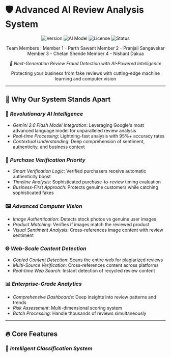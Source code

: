 # 🛡 Advanced AI Review Analysis System

<div align="center">

![Version](https://img.shields.io/badge/version-2.0.0-blue.svg)
![AI Model](https://img.shields.io/badge/AI-Gemini%202.0%20Flash-green.svg)
![License](https://img.shields.io/badge/license-MIT-orange.svg)
![Status](https://img.shields.io/badge/status-Production%20Ready-brightgreen.svg)

Team Members :
Member 1 - Parth Sawant
Member 2 - Pranjali Sangavekar
Member 3 - Chetan Shende
Member 4 - Nishant Dakua

*🚀 Next-Generation Review Fraud Detection with AI-Powered Intelligence*

Protecting your business from fake reviews with cutting-edge machine learning and computer vision

</div>

---

## 🌟 Why Our System Stands Apart

### 🧠 *Revolutionary AI Intelligence*
- *Gemini 2.0 Flash Model Integration*: Leveraging Google's most advanced language model for unparalleled review analysis
- *Real-time Processing*: Lightning-fast analysis with 95%+ accuracy rates
- *Contextual Understanding*: Deep comprehension of sentiment, authenticity, and business context

### 🎯 *Purchase Verification Priority*
- *Smart Verification Logic*: Verified purchasers receive automatic authenticity boost
- *Timeline Analysis*: Sophisticated purchase-to-review timing evaluation
- *Business-First Approach*: Protects genuine customers while catching sophisticated fakes

### 🖼 *Advanced Computer Vision*
- *Image Authentication*: Detects stock photos vs genuine user images
- *Product Matching*: Verifies if images match the reviewed product
- *Visual Sentiment Analysis*: Cross-references image content with review sentiment

### 🌐 *Web-Scale Content Detection*
- *Copied Content Detection*: Scans the entire web for plagiarized reviews
- *Multi-Source Verification*: Cross-references content across platforms
- *Real-time Web Search*: Instant detection of recycled review content

### 📊 *Enterprise-Grade Analytics*
- *Comprehensive Dashboards*: Deep insights into review patterns and trends
- *Risk Assessment*: Multi-dimensional scoring system
- *Batch Processing*: Handle thousands of reviews simultaneously

---

## 🔥 Core Features

### 🎯 *Intelligent Classification System*
